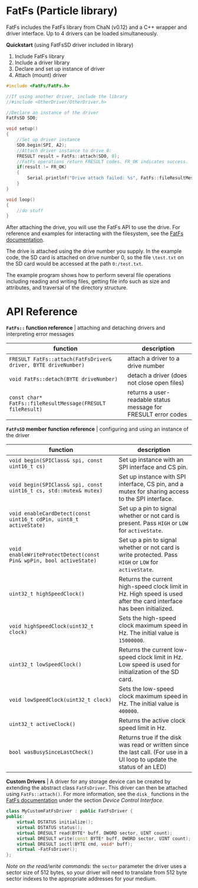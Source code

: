 # FatFs (Particle library)

FatFs includes the FatFs library from ChaN (v0.12) and a C++ wrapper and driver interface. Up to 4 drivers can be loaded simultaneously.

**Quickstart** (using FatFsSD driver included in library)

1. Include FatFs library
2. Include a driver library
3. Declare and set up instance of driver
4. Attach (mount) driver

```c++
#include <FatFs/FatFs.h>

//If using another driver, include the library
//#include <OtherDriver/OtherDriver.h>

//Declare an instance of the driver
FatFsSD SD0;

void setup() 
{
    //Set up driver instance
    SD0.begin(SPI, A2);
    //Attach driver instance to drive 0:
    FRESULT result = FatFs::attach(SD0, 0);
    //FatFs operations return FRESULT codes. FR_OK indicates success.
    if(result != FR_OK)
    {
        Serial.printlnf("Drive attach failed: %s", FatFs::fileResultMessage(result));
    }
}

void loop() 
{
    //do stuff
}
```

After attaching the drive, you will use the FatFs API to use the drive. For reference and examples for interacting with the filesystem, see the [FatFs documentation](http://elm-chan.org/fsw/ff/00index_e.html). 

The drive is attached using the drive number you supply. In the example code, the SD card is attached on drive number 0, so the file `\test.txt` on the SD card would be accessed at the path `0:/test.txt`.

The example program shows how to perform several file operations including reading and writing files, getting file info such as size and attributes, and traversal of the directory structure.

API Reference
=========

**`FatFs::` function reference** | attaching and detaching drivers and interpreting error messages

| function      | description          |
| ------------- | -------------------- |
| `FRESULT FatFs::attach(FatFsDriver& driver, BYTE driveNumber)` | attach a driver to a drive number |
|`void FatFs::detach(BYTE driveNumber)`| detach a driver (does not close open files) |
|`const char* FatFs::fileResultMessage(FRESULT fileResult)`| returns a user-readable status message for FRESULT error codes|

**`FatFsSD` member function reference** | configuring and using an instance of the driver

| function      | description          |
| ------------- | -------------------- |
| `void begin(SPIClass& spi, const uint16_t cs)` | Set up instance with an SPI interface and CS pin. |
|`void begin(SPIClass& spi, const uint16_t cs, std::mutex& mutex)`| Set up instance with SPI interface, CS pin, and a mutex for sharing access to the SPI interface. |
|`void enableCardDetect(const uint16_t cdPin, uint8_t activeState)`| Set up a pin to signal whether or not card is present. Pass `HIGH` or `LOW` for `activeState`. |
| `void enableWriteProtectDetect(const Pin& wpPin, bool activeState)` | Set up a pin to signal whether or not card is write protected. Pass `HIGH` or `LOW` for `activeState`. |
| `uint32_t highSpeedClock()` | Returns the current high-speed clock limit in Hz. High speed is used after the card interface has been initialized. |
| `void highSpeedClock(uint32_t clock)` | Sets the high-speed clock maximum speed in Hz. The initial value is `15000000`. |
| `uint32_t lowSpeedClock()` | Returns the current low-speed clock limit in Hz. Low speed is used for initialization of the SD card. |
| `void lowSpeedClock(uint32_t clock)` | Sets the low-speed clock maximum speed in Hz. The initial value is `400000`. |
| `uint32_t activeClock()` | Returns the active clock speed limit in Hz. |
| `bool wasBusySinceLastCheck()` | Returns true if the disk was read or written since the last call. (For use in a UI loop to update the status of an LED) |


**Custom Drivers** | A driver for any storage device can be created by extending the abstract class `FatFsDriver`. This driver can then be attached using `FatFs::attach()`. For more information, see the `disk_` functions in the [FatFs documentation](http://elm-chan.org/fsw/ff/00index_e.html) under the section *Device Control Interface*.

```c++
class MyCustomFatFsDriver : public FatFsDriver {
public:
	virtual DSTATUS initialize();
	virtual DSTATUS status();
	virtual DRESULT read(BYTE* buff, DWORD sector, UINT count);
	virtual DRESULT write(const BYTE* buff, DWORD sector, UINT count);
	virtual DRESULT ioctl(BYTE cmd, void* buff);
	virtual ~FatFsDriver();
};
```

*Note on the read/write commands:* the `sector` parameter the driver uses a sector size of 512 bytes, so your driver will need to translate from 512 byte sector indexes to the appropriate addresses for your medium.